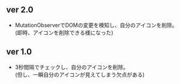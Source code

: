 ## ver 2.0

- MutationObserverでDOMの変更を検知し、自分のアイコンを削除。  
  (即時、アイコンを削除できる様になった)

## ver 1.0

- 3秒間隔でチェックし、自分のアイコンを削除。  
  (但し、一瞬自分のアイコンが見えてしまう欠点がある)